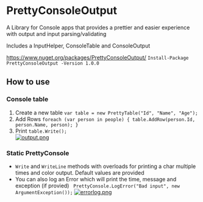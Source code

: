 # PrettyConsoleOutput

A Library for Console apps that provides a prettier and easier experience with output and input parsing/validating 


Includes a InputHelper, ConsoleTable and ConsoleOutput

https://www.nuget.org/packages/PrettyConsoleOutput/
```Install-Package PrettyConsoleOutput -Version 1.0.0```

## How to use
### Console table
1. Create a new table
`var table = new PrettyTable("Id", "Name", "Age");`
2. Add Rows
`foreach (var person in people)
            {
                table.AddRow(person.Id, person.Name, person);
            }`
3. Print `table.Write();`     
[![output.png](https://i.postimg.cc/wMX7tr1c/output.png)](https://postimg.cc/MfGWNdbv)

### Static PrettyConsole
- `Write` and `WriteLine` methods with overloads for printing a char multiple times and color output. Default values are provided
- You can also log an Error which will print the time, message and exception (if provied) ` PrettyConsole.LogError("Bad input", new ArgumentException());` [![errorlog.png](https://i.postimg.cc/nzd3ydF2/errorlog.png)](https://postimg.cc/VrC9MWb0)
